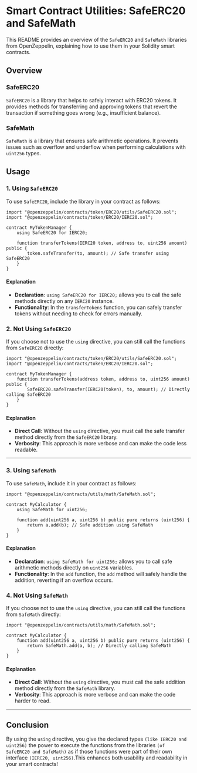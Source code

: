 # Smart Contract Utilities: SafeERC20 and SafeMath

This README provides an overview of the `SafeERC20` and `SafeMath` libraries from OpenZeppelin, explaining how to use them in your Solidity smart contracts. 

## Overview

### SafeERC20

`SafeERC20` is a library that helps to safely interact with ERC20 tokens. It provides methods for transferring and approving tokens that revert the transaction if something goes wrong (e.g., insufficient balance).

### SafeMath

`SafeMath` is a library that ensures safe arithmetic operations. It prevents issues such as overflow and underflow when performing calculations with `uint256` types.

## Usage

### 1. Using `SafeERC20`

To use `SafeERC20`, include the library in your contract as follows:

```solidity
import "@openzeppelin/contracts/token/ERC20/utils/SafeERC20.sol";
import "@openzeppelin/contracts/token/ERC20/IERC20.sol";

contract MyTokenManager {
    using SafeERC20 for IERC20;

    function transferTokens(IERC20 token, address to, uint256 amount) public {
        token.safeTransfer(to, amount); // Safe transfer using SafeERC20
    }
}
```

#### Explanation

- **Declaration**: `using SafeERC20 for IERC20;` allows you to call the safe methods directly on any `IERC20` instance.
- **Functionality**: In the `transferTokens` function, you can safely transfer tokens without needing to check for errors manually.

### 2. Not Using `SafeERC20`

If you choose not to use the `using` directive, you can still call the functions from `SafeERC20` directly:

```solidity
import "@openzeppelin/contracts/token/ERC20/utils/SafeERC20.sol";
import "@openzeppelin/contracts/token/ERC20/IERC20.sol";

contract MyTokenManager {
    function transferTokens(address token, address to, uint256 amount) public {
        SafeERC20.safeTransfer(IERC20(token), to, amount); // Directly calling SafeERC20
    }
}
```

#### Explanation

- **Direct Call**: Without the `using` directive, you must call the safe transfer method directly from the `SafeERC20` library.
- **Verbosity**: This approach is more verbose and can make the code less readable.

---

### 3. Using `SafeMath`

To use `SafeMath`, include it in your contract as follows:

```solidity
import "@openzeppelin/contracts/utils/math/SafeMath.sol";

contract MyCalculator {
    using SafeMath for uint256;

    function add(uint256 a, uint256 b) public pure returns (uint256) {
        return a.add(b); // Safe addition using SafeMath
    }
}
```

#### Explanation

- **Declaration**: `using SafeMath for uint256;` allows you to call safe arithmetic methods directly on `uint256` variables.
- **Functionality**: In the `add` function, the `add` method will safely handle the addition, reverting if an overflow occurs.

### 4. Not Using `SafeMath`

If you choose not to use the `using` directive, you can still call the functions from `SafeMath` directly:

```solidity
import "@openzeppelin/contracts/utils/math/SafeMath.sol";

contract MyCalculator {
    function add(uint256 a, uint256 b) public pure returns (uint256) {
        return SafeMath.add(a, b); // Directly calling SafeMath
    }
}
```

#### Explanation

- **Direct Call**: Without the `using` directive, you must call the safe addition method directly from the `SafeMath` library.
- **Verbosity**: This approach is more verbose and can make the code harder to read.

---

## Conclusion

By using the `using` directive, you give the declared types `(like IERC20 and uint256)` the power to execute the functions from the libraries `(of SafeERC20 and SafeMath)` as if those functions were part of their own interface `(IERC20, uint256)`.This enhances both usability and readability in your smart contracts!
